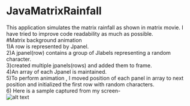 # JavaMatrixRainfall
This application simulates the matrix rainfall as shown in matrix movie. I have tried to improve code readability as much as possible.
<br/>
#Matrix background animation<br/>
1)A row is represented by Jpanel.<br/>
2)A jpanel(row) contains a group of Jlabels representing a random character.<br/>
3)created multiple jpanels(rows) and added them to frame.<br/>
4)An array of each Jpanel is maintained.<br/>
5)To perform animation , I moved position of each panel in array to next position and initialized the first row with random characters.<br/>
6) Here is a sample captured from my screen- <br/>![alt text](https://github.com/aditkumar1/JavaMatrixRainfall/sample.png)
